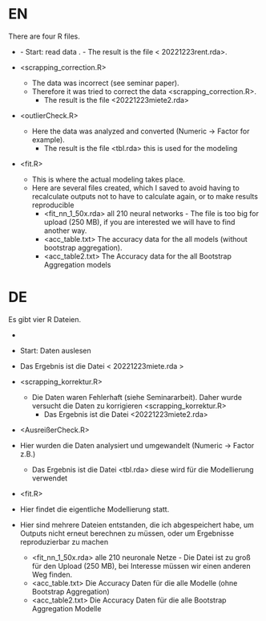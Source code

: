# EN 

There are four R files.


- <immonet web scraping_rental.R>
  - Start: read data <immonet web scraping_rent.R>.
    - The result is the file < 20221223rent.rda>. 

- <scrapping_correction.R>
  - The data was incorrect (see seminar paper).
  - Therefore it was tried to correct the data <scrapping_correction.R>.
    - The result is the file <20221223miete2.rda> 

- <outlierCheck.R>
  - Here the data was analyzed and converted (Numeric -> Factor for example).
    - The result is the file <tbl.rda> this is used for the modeling

- <fit.R>
  - This is where the actual modeling takes place. 
  - Here are several files created, which I saved to avoid having to recalculate outputs not to have to calculate again, or to make results reproducible
    - <fit_nn_1_50x.rda> all 210 neural networks - The file is too big for upload (250 MB), if you are interested we will have to find another way.
    - <acc_table.txt> The accuracy data for the all models (without bootstrap aggregation).
    - <acc_table2.txt> The Accuracy data for the all Bootstrap Aggregation models 



# DE

Es gibt vier R Dateien.

-  <immonet web scraping_mieten.R>
  - Start: Daten auslesen <immonet web scraping_mieten.R>
  - Das Ergebnis ist die Datei < 20221223miete.rda > 

- <scrapping_korrektur.R>
  - Die Daten waren Fehlerhaft (siehe Seminararbeit). Daher wurde versucht die Daten zu korrigieren <scrapping_korrektur.R>
    - Das Ergebnis ist die Datei <20221223miete2.rda> 

-  <AusreißerCheck.R>
  - Hier wurden die Daten analysiert und umgewandelt (Numeric -> Factor z.B.)
    - Das Ergebnis ist die Datei <tbl.rda> diese wird für die Modellierung verwendet

-  <fit.R>
  - Hier findet die eigentliche Modellierung statt. 
  - Hier sind mehrere Dateien entstanden, die ich abgespeichert habe, um Outputs nicht erneut berechnen zu müssen, oder um Ergebnisse reproduzierbar zu machen
    - <fit_nn_1_50x.rda> alle 210 neuronale Netze - Die Datei ist zu groß für den Upload (250 MB), bei Interesse müssen wir einen anderen Weg finden.
    - <acc_table.txt> Die Accuracy Daten für die alle Modelle (ohne Bootstrap Aggregation)
    - <acc_table2.txt> Die Accuracy Daten für die alle Bootstrap Aggregation Modelle 

